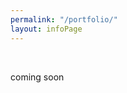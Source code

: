```yaml
---
permalink: "/portfolio/"
layout: infoPage
---
```

<div class="home">
	<p class="hi" style="line-height: 5rem !important;">coming soon</p>
</div>